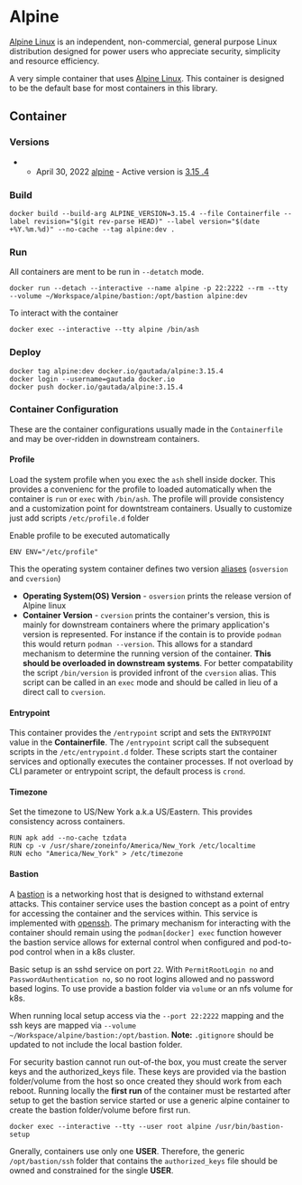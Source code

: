 # Alpine

[Alpine Linux](https://alpinelinux.org) is an independent, non-commercial, general purpose Linux distribution designed for power users who appreciate security, simplicity and resource efficiency.

A very simple container that uses [Alpine Linux](https://alpinelinux.org).  This container is designed to be the default base for most containers in this library.

## Container

### Versions

- - April 30, 2022 [alpine](https://alpinelinux.org/releases/) - Active version is [3.15 .4](https://git.alpinelinux.org/aports/log/?h=v3.15.4)

### Build

```
docker build --build-arg ALPINE_VERSION=3.15.4 --file Containerfile --label revision="$(git rev-parse HEAD)" --label version="$(date +%Y.%m.%d)" --no-cache --tag alpine:dev .
``` 

### Run

All containers are ment to be run in `--detatch` mode.
```
docker run --detach --interactive --name alpine -p 22:2222 --rm --tty --volume ~/Workspace/alpine/bastion:/opt/bastion alpine:dev
```

To interact with the container
```
docker exec --interactive --tty alpine /bin/ash
```

### Deploy

```
docker tag alpine:dev docker.io/gautada/alpine:3.15.4
docker login --username=gautada docker.io
docker push docker.io/gautada/alpine:3.15.4
```




### Container Configuration

These are the container configurations usually made in the `Containerfile` and may be over-ridden in downstream containers.
 
#### Profile
 
Load the system profile when you exec the `ash` shell inside docker. This provides a convenienc for the 
profile to loaded automatically when the container is `run` or `exec` with `/bin/ash`. The
profile will provide consistency and a customization point for downtstream
containers. Usually to customize just add scripts `/etc/profile.d` folder

Enable profile to be executed automatically
```
ENV ENV="/etc/profile"
```

This the operating system container defines two version [aliases](https://linuxhandbook.com/linux-alias-command/) (`osversion` and `cversion`)
- **Operating System(OS) Version** - `osversion` prints the release version of Alpine linux
- **Container Version** - `cversion` prints the container's version, this is mainly for downstream containers where the primary application's version is represented. For instance if the contain is to provide `podman` this would return `podman --version`. This allows for a standard mechanism to determine the running version of the container. **This should be overloaded in downstream systems**. For better compatability the script `/bin/version` is provided infront of the `cversion` alias.  This script can be called in an `exec` mode and should be called in lieu of a direct call to `cversion`.

#### Entrypoint

This container provides the `/entrypoint` script and sets the `ENTRYPOINT` value in the **Containerfile**. The `/entrypoint` script call the subsequent scripts in the `/etc/entrypoint.d` folder.  These scripts start the container services and optionally executes the container processes.  If not overload by CLI parameter or entrypoint script, the default process is `crond`.

#### Timezone

Set the timezone to US/New York a.k.a US/Eastern.  This provides consistency across containers.

```
RUN apk add --no-cache tzdata
RUN cp -v /usr/share/zoneinfo/America/New_York /etc/localtime
RUN echo "America/New_York" > /etc/timezone
```

#### Bastion

A [bastion](https://en.wikipedia.org/wiki/Bastion_host) is a networking host that is designed to withstand external attacks.  This container service uses the bastion concept as a point of entry for accessing the container and the services within. This service is implemented with [openssh](https://www.openssh.com). The primary mechanism for interacting with the container should remain using the `podman[docker] exec` function however the bastion service allows for external control when configured and pod-to-pod control when in a k8s cluster.

Basic setup is an sshd service on port `22`.  With `PermitRootLogin no` and `PasswordAuthentication no`, so no root logins allowed and no password based logins. To use provide a bastion folder via `volume` or an nfs volume for k8s.

When running local setup access via the `--port 22:2222` mapping and the ssh keys are mapped via `--volume ~/Workspace/alpine/bastion:/opt/bastion`. **Note:** `.gitignore` should be updated to not include the local bastion folder.

For security bastion cannot run out-of-the box, you must create the server keys and the authorized_keys file.  These keys are provided via the bastion folder/volume from the host so once created they should work from each reboot.  Running locally the **first run** of the container must be restarted after setup to get the bastion service started or use a generic alpine container to create the bastion folder/volume before first run.

```
docker exec --interactive --tty --user root alpine /usr/bin/bastion-setup
```

Gnerally, containers use only one **USER**.  Therefore, the generic `/opt/bastion/ssh` folder that contains the `authorized_keys` file should be owned and constrained for the single **USER**.
